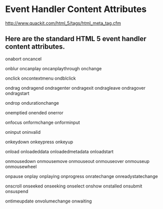 # Event Handler Content Attributes  


http://www.quackit.com/html_5/tags/html_meta_tag.cfm  

## Here are the standard HTML 5 event handler content attributes.  


onabort
oncancel

onblur
oncanplay
oncanplaythrough
onchange

onclick
oncontextmenu
ondblclick

ondrag
ondragend
ondragenter
ondragexit
ondragleave
ondragover
ondragstart

ondrop
ondurationchange

onemptied
onended
onerror

onfocus
onformchange
onforminput

oninput
oninvalid

onkeydown
onkeypress
onkeyup

onload
onloadeddata
onloadedmetadata
onloadstart

onmousedown
onmousemove
onmouseout
onmouseover
onmouseup
onmousewheel

onpause
onplay
onplaying
onprogress
onratechange
onreadystatechange

onscroll
onseeked
onseeking
onselect
onshow
onstalled
onsubmit
onsuspend

ontimeupdate
onvolumechange
onwaiting










